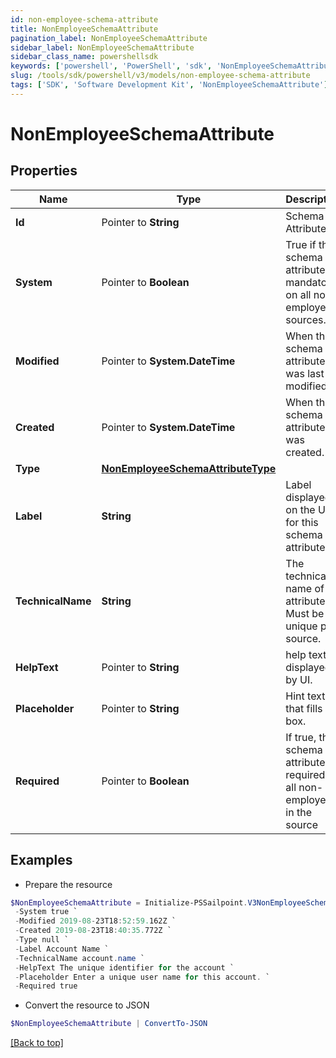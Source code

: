 ```yaml
---
id: non-employee-schema-attribute
title: NonEmployeeSchemaAttribute
pagination_label: NonEmployeeSchemaAttribute
sidebar_label: NonEmployeeSchemaAttribute
sidebar_class_name: powershellsdk
keywords: ['powershell', 'PowerShell', 'sdk', 'NonEmployeeSchemaAttribute'] 
slug: /tools/sdk/powershell/v3/models/non-employee-schema-attribute
tags: ['SDK', 'Software Development Kit', 'NonEmployeeSchemaAttribute']
---
```



# NonEmployeeSchemaAttribute

## Properties

Name | Type | Description | Notes
------------ | ------------- | ------------- | -------------
**Id** |  Pointer to **String** | Schema Attribute Id | [optional] 
**System** |  Pointer to **Boolean** | True if this schema attribute is mandatory on all non-employees sources. | [optional] [default to $false]
**Modified** |  Pointer to **System.DateTime** | When the schema attribute was last modified. | [optional] 
**Created** |  Pointer to **System.DateTime** | When the schema attribute was created. | [optional] 
**Type** |  [**NonEmployeeSchemaAttributeType**](non-employee-schema-attribute-type) |  | [required]
**Label** |  **String** | Label displayed on the UI for this schema attribute. | [required]
**TechnicalName** |  **String** | The technical name of the attribute. Must be unique per source. | [required]
**HelpText** |  Pointer to **String** | help text displayed by UI. | [optional] 
**Placeholder** |  Pointer to **String** | Hint text that fills UI box. | [optional] 
**Required** |  Pointer to **Boolean** | If true, the schema attribute is required for all non-employees in the source | [optional] [default to $false]

## Examples

- Prepare the resource
```powershell
$NonEmployeeSchemaAttribute = Initialize-PSSailpoint.V3NonEmployeeSchemaAttribute  -Id ac110005-7156-1150-8171-5b292e3e0084 `
 -System true `
 -Modified 2019-08-23T18:52:59.162Z `
 -Created 2019-08-23T18:40:35.772Z `
 -Type null `
 -Label Account Name `
 -TechnicalName account.name `
 -HelpText The unique identifier for the account `
 -Placeholder Enter a unique user name for this account. `
 -Required true
```

- Convert the resource to JSON
```powershell
$NonEmployeeSchemaAttribute | ConvertTo-JSON
```


[[Back to top]](#) 

